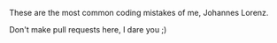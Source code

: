 These are the most common coding mistakes of me, Johannes Lorenz.

Don't make pull requests here, I dare you ;)

